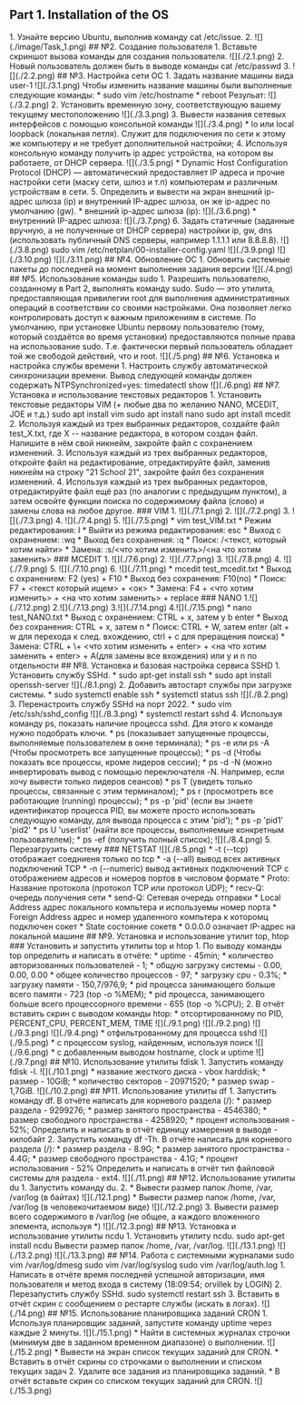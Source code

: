 <h2>Part 1. Installation of the OS</h1>
1. Узнайте версию Ubuntu, выполнив команду cat /etc/issue.
2. ![](./image/Task_1.png)
## №2. Создание пользователя
1. Вставьте скриншот вызова команды для создания пользователя.
![](./2.1.png)
2. Новый пользователь должен быть в выводе команды 
cat /etc/passwd
3. ![](./2.2.png)
## №3. Настройка сети ОС
1. Задать название машины вида user-1         
![](./3.1.png)        
Чтобы изменить название машины были выполненые следующие команды:           
* sudo vim /etc/hostname              
* reboot        
Резульат: ![](./3.2.png)
2. Установить временную зону, соответствующую вашему текущему местоположению        
![](./3.3.png)
3. Вывести названия сетевых интерфейсов с помощью консольной команды        
![](./3.4.png)
* lo или local loopback (локальная петля). Служит для подключения по сети к этому же компьютеру и не требует дополнительной настройки;
4. Используя консольную команду получить ip адрес устройства, на котором вы работаете, от DHCP сервера.        
![](./3.5.png)
* Dynamic Host Configuration Protocol (DHCP) — автоматический предоставляет IP адреса и прочие настройки сети (маску сети, шлюз и т.п) компьютерам и различным устройствам в сети.
5. Определить и вывести на экран внешний ip-адрес шлюза (ip) и внутренний IP-адрес шлюза, он же ip-адрес по умолчанию (gw).
* внешний ip-адрес шлюза (ip):        
![](./3.6.png)
* внутренний IP-адрес шлюза:        
![](./3.7.png)
6. Задать статичные (заданные вручную, а не полученные от DHCP сервера) настройки ip, gw, dns (использовать публичный DNS серверы, например 1.1.1.1 или 8.8.8.8).
![](./3.8.png)         
sudo vim /etc/netplan/00-installer-config.yaml        
![](./3.9.png)        
![](./3.10.png)        
![](./3.11.png)
##  №4.  Обновление ОС
1. Обновить системные пакеты до последней на момент выполнения задания версии
![](./4.png)
## №5. Использование команды sudo
1. Разрешить пользователю, созданному в Part 2, выполнять команду sudo.  
Sudo — это утилита, предоставляющая привилегии root для выполнения административных операций в соответствии со своими настройками. Она позволяет легко контролировать доступ к важным приложениям в системе. По умолчанию, при установке Ubuntu первому пользователю (тому, который создаётся во время установки) предоставляются полные права на использование sudo. Т.е. фактически первый пользователь обладает той же свободой действий, что и root. 
![](./5.png)
## №6. Установка и настройка службы времени
1. Настроить службу автоматической синхронизации времени.   
Вывод следующей команды должен содержать NTPSynchronized=yes: 
timedatectl show
![](./6.png)
## №7. Установка и использование текстовых редакторов
1. Установить текстовые редакторы VIM (+ любые два по желанию NANO, MCEDIT, JOE и т.д.)   
sudo apt install vim    
sudo apt install nano    
sudo apt install mcedit
2. Используя каждый из трех выбранных редакторов, создайте файл test_X.txt, где X -- название редактора, в котором создан файл. Напишите в нём свой никнейм, закройте файл с сохранением изменений.
3. Используя каждый из трех выбранных редакторов, откройте файл на редактирование, отредактируйте файл, заменив никнейм на строку "21 School 21", закройте файл без сохранения изменений.
4. Используя каждый из трех выбранных редакторов, отредактируйте файл ещё раз (по аналогии с предыдущим пунктом), а затем освойте функции поиска по содержимому файла (слово) и замены слова на любое другое.
### VIM
1. ![](./7.1.png)
2. ![](./7.2.png)
3. ![](./7.3.png)
4. ![](./7.4.png)
5. ![](./7.5.png)
* vim test_VIM.txt   
* Режим редактирования: I   
* Выйти из режима редактирования: esc   
* Выход с охранением: :wq     
* Выход без сохранения: :q        
* Поиск: /<текст, который хотим найти>    
* Замена: :s/<что хотим изменить>/<на что хотим заменить>
### MCEDIT
1. ![](./7.6.png)
2. ![](./7.7.png)
3. ![](./7.8.png)
4. ![](./7.9.png)
5. ![](./7.10.png)
6. ![](./7.11.png)
* mcedit test_mcedit.txt       
* Выход с охранением: F2 (yes) + F10
* Выход без сохранения: F10(no)        
* Поиск: F7 + <текст который ищем> + <ок>  
* Замена: F4 + <что хотим изменить> + <на что хотим заменить> + replace
### NANO
1.![](./7.12.png)     
2.![](./7.13.png)      
3.![](./7.14.png)
4.![](./7.15.png)
* nano test_NANO.txt       
* Выход с охранением: CTRL + x, затем y  b enter
* Выход без сохранения: CTRL + x, затем n       
* Поиск: CTRL + W, затем enter (alt + w для перехода к след. вхождению, ctrl + c  для преращения поиска)
* Замена: CTRL + \+ <что хотим изменить + enter> + <на что хотим заменить + enter> + A(для замены все вхождения) или y и n по отдельности
## №8. Установка и базовая настройка сервиса SSHD
1. Установить службу SSHd.
* sudo apt-get install ssh
* sudo apt install openssh-server
![](./8.1.png)
2. Добавить автостарт службы при загрузке системы.
* sudo systemctl enable ssh
* systemctl status ssh
![](./8.2.png)
3. Перенастроить службу SSHd на порт 2022.
* sudo vim /etc/ssh/sshd_config
![](./8.3.png)
* systemctl restart sshd
4. Используя команду ps, показать наличие процесса sshd. Для этого к команде нужно подобрать ключи.
* ps (показывает запущенные процессы, выполняемые пользователем в окне терминала);
* ps -e или ps -A (Чтобы просмотреть все запущенные процессы);
* ps -d (Чтобы показать все процессы, кроме лидеров сессии);
* ps -d -N (можно инвертировать вывод с помощью переключателя -N. Например, если хочу вывести только лидеров сеансов)
* ps T (увидеть только процессы, связанные с этим терминалом);
* ps r (просмотреть все работающие (running) процессы);
* ps -p 'pid' (если вы знаете идентификатор процесса PID, вы можете просто использовать следующую команду, для вывода процесса с этим 'pid');
* ps -p 'pid1' 'pid2'
* ps U 'userlist' (найти все процессы, выполняемые конкретным пользователем);
* ps -ef (получить полный список);
![](./8.4.png)
5. Перезагрузить систему
### NETSTAT
![](./8.5.png)
* -t (--tcp) отображает соедниеня только по tcp
* -a (--all) вывод всех активных подключений TCP 
* -n (--numeric) вывод активных подключений TCP с отображением адресов и номеров портов в числовом формате
* Proto: Название протокола (протокол TCP или протокол UDP);
* recv-Q: очередь получения сети
* send-Q: Сетевая очередь отправки
* Local Address адрес локального компьтера и используемы номер порта
* Foreign Address адрес и номер удаленного компьтера к которомц подключен сокет
* State состояние сокетв
* 0.0.0.0 означает IP-адрес на локальной машине
## №9. Установка и использование утилит top, htop
### Установить и запустить утилиты top и htop
1. По выводу команды top определить и написать в отчёте:
* uptime - 45min;
* количество авторизованных пользователей - 1;
* общую загрузку системы - 0.00, 0.00, 0.00
* общее количество процессов - 97;
* загрузку cpu - 0.3%;
* загрузку памяти - 150,7/976,9;
* pid процесса занимающего больше всего памяти - 723 (top -o %MEM);
* pid процесса, занимающего больше всего процессорного времени - 655 (top -o %CPU);
2. В отчёт вставить скрин с выводом команды htop:
* отсортированному по PID, PERCENT_CPU, PERCENT_MEM, TIME
![](./9.1.png)
![](./9.2.png)
![](./9.3.png)
![](./9.4.png)
* отфильтрованному для процесса sshd
![](./9.5.png)
* с процессом syslog, найденным, используя поиск
![](./9.6.png)
* с добавленным выводом hostname, clock и uptime
![](./9.7.png)
## №10. Использование утилиты fdisk
1. Запустить команду fdisk -l.
![](./10.1.png)
* название жесткого диска - vbox harddisk;
* размер - 10GiB;
* количество секторов - 20971520;
* размер swap - 1,7GiB.
![](./10.2.png)
## №11. Использование утилиты df
1. Запустить команду df.
В отчёте написать для корневого раздела (/):
* размер раздела - 9299276;
* размер занятого пространства - 4546380;
* размер свободного пространства - 4258920;
* процент использования - 52%;   
Определить и написать в отчёт единицу измерения в выводе - килобайт
2. Запустить команду df -Th.   
В отчёте написать для корневого раздела (/):
* размер раздела - 8.9G;
* размер занятого пространства - 4.4G;
* размер свободного пространства - 4.1G;
* процент использования  - 52%   
Определить и написать в отчёт тип файловой системы для раздела - ext4.
![](./11.png)
## №12. Использование утилиты du
1. Запустить команду du.
2. * Вывести размер папок /home, /var, /var/log (в байтах)
![](./12.1.png)
* Вывести размер папок /home, /var, /var/log (в человекочитаемом виде)
![](./12.2.png)
3. Вывести размер всего содержимого в /var/log (не общее, а каждого вложенного элемента, используя *)
![](./12.3.png)
## №13. Установка и использование утилиты ncdu            
1. Установить утилиту ncdu.    
sudo apt-get install ncdu    
Вывести размер папок /home, /var, /var/log.
![](./13.1.png)
![](./13.2.png)
![](./13.3.png)
## №14. Работа с системными журналами   
sudo vim /var/log/dmesg     
sudo vim /var/log/syslog          
sudo vim /var/log/auth.log          
1. Написать в отчёте время последней успешной авторизации, имя пользователя и метод входа в систему (18:09:54; orvillek by LOGIN)
2. Перезапустить службу SSHd.    
sudo systemctl restart ssh
3. Вставить в отчёт скрин с сообщением о рестарте службы (искать в логах).
![](./14.png)
## №15. Использование планировщика заданий CRON
1. Используя планировщик заданий, запустите команду uptime через каждые 2 минуты.
![](./15.1.png)
* Найти в системных журналах строчки (минимум две в заданном временном диапазоне) о выполнении.
![](./15.2.png)
* Вывести на экран список текущих заданий для CRON.
* Вставить в отчёт скрины со строчками о выполнении и списком текущих задач
2. Удалите все задания из планировщика заданий.
* В отчёт вставьте скрин со списком текущих заданий для CRON.
![](./15.3.png)